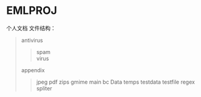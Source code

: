 # 												EMLPROJ 
个人文档
文件结构：
>antivirus
>>spam </br> virus
>
>appendix
>>jpeg
>>pdf
>>zips
>gmime
>main
>>bc
>>Data
>>temps
>>testdata
>>testfile
>regex
>spliter
